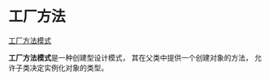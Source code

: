 # 工厂方法

[工厂方法模式](https://refactoringguru.cn/design-patterns/factory-method)

**工厂方法模式**是一种创建型设计模式， 其在父类中提供一个创建对象的方法， 允许子类决定实例化对象的类型。